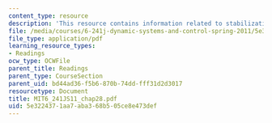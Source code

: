 ```yaml
---
content_type: resource
description: 'This resource contains information related to stabilization: state feedback.'
file: /media/courses/6-241j-dynamic-systems-and-control-spring-2011/5e3224371aa7aba368b505ce8e473def_MIT6_241JS11_chap28.pdf
file_type: application/pdf
learning_resource_types:
- Readings
ocw_type: OCWFile
parent_title: Readings
parent_type: CourseSection
parent_uid: bd44ad36-f5b6-870b-74dd-fff31d2d3017
resourcetype: Document
title: MIT6_241JS11_chap28.pdf
uid: 5e322437-1aa7-aba3-68b5-05ce8e473def
---
```

